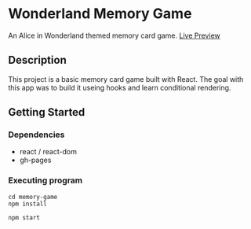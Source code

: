 # Wonderland Memory Game

An Alice in Wonderland themed memory card game.
[Live Preview](https://nickmagidson.github.io/memory-game/)

## Description

This project is a basic memory card game built with React. The goal with this app was to build it useing hooks and learn conditional rendering.

## Getting Started

### Dependencies

* react / react-dom
* gh-pages

### Executing program
```
cd memory-game
npm install
```

```
npm start
```
